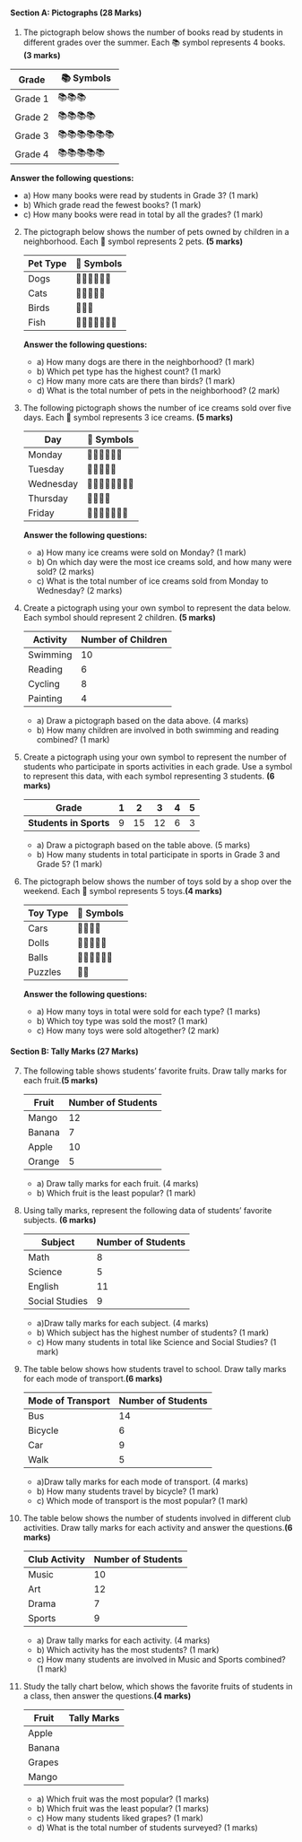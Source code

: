 #### **Section A: Pictographs (28 Marks)** 

1.  The pictograph below shows the number of books read by students in different grades over the summer. Each 📚 symbol represents 4 books. **(3 marks)**

   | **Grade** | 📚 Symbols           |
   |-----------|----------------------|
   | Grade 1   | 📚📚📚               |
   | Grade 2   | 📚📚📚📚             |
   | Grade 3   | 📚📚📚📚📚📚      |
   | Grade 4   | 📚📚📚📚📚         |
   
   **Answer the following questions:**
   - a) How many books were read by students in Grade 3? (1 mark)
   - b) Which grade read the fewest books? (1 mark)
   - c) How many books were read in total by all the grades? (1 mark)

2. The pictograph below shows the number of pets owned by children in a neighborhood. Each 🐾 symbol represents 2 pets. **(5 marks)** 

   | **Pet Type** | 🐾 Symbols       |
   |--------------|------------------|
   | Dogs         | 🐾🐾🐾🐾🐾🐾  |
   | Cats         | 🐾🐾🐾🐾🐾      |
   | Birds        | 🐾🐾🐾          |
   | Fish         | 🐾🐾🐾🐾🐾🐾🐾 |
   
   **Answer the following questions:**
   - a) How many dogs are there in the neighborhood? (1 mark)
   - b) Which pet type has the highest count? (1 mark)
   - c) How many more cats are there than birds? (1 mark)
   - d) What is the total number of pets in the neighborhood? (2 mark)

3. The following pictograph shows the number of ice creams sold over five days. Each 🍦 symbol represents 3 ice creams. **(5 marks)** 

   | **Day** | 🍦 Symbols           |
   |---------|----------------------|
   | Monday  | 🍦🍦🍦🍦🍦🍦      |
   | Tuesday | 🍦🍦🍦🍦🍦         |
   | Wednesday | 🍦🍦🍦🍦🍦🍦🍦🍦 |
   | Thursday  | 🍦🍦🍦🍦         |
   | Friday    | 🍦🍦🍦🍦🍦🍦🍦   |
   
   **Answer the following questions:**
   - a) How many ice creams were sold on Monday? (1 mark)
   - b) On which day were the most ice creams sold, and how many were sold? (2 marks)
   - c) What is the total number of ice creams sold from Monday to Wednesday? (2 marks)

4. Create a pictograph using your own symbol to represent the data below. Each symbol should represent 2 children. **(5 marks)** 

   | **Activity**     | **Number of Children** |
   |------------------|------------------------|
   | Swimming         | 10                     |
   | Reading          | 6                      |
   | Cycling          | 8                      |
   | Painting         | 4                      |

   - a) Draw a pictograph based on the data above. (4 marks)
   - b) How many children are involved in both swimming and reading combined? (1 mark)

5. Create a pictograph using your own symbol to represent the number of students who participate in sports activities in each grade. Use a symbol to represent this data, with each symbol representing 3 students. **(6 marks)** 

   | **Grade** | 1  | 2 | 3  | 4 | 5 |
   |-----------|----|---|----|---|---|
   | **Students in Sports** | 9  | 15 | 12 | 6 | 3 |

   - a) Draw a pictograph based on the table above. (5 marks)  
   - b) How many students in total participate in sports in Grade 3 and Grade 5? (1 mark)

6. The pictograph below shows the number of toys sold by a shop over the weekend. Each 🧸 symbol represents 5 toys.**(4 marks)** 

   | **Toy Type**  | 🧸 Symbols              |
   |---------------|-------------------------|
   | Cars          | 🧸🧸🧸🧸               |
   | Dolls         | 🧸🧸🧸🧸🧸             |
   | Balls         | 🧸🧸🧸🧸🧸🧸          |
   | Puzzles       | 🧸🧸                   |

   **Answer the following questions:**
   - a) How many toys in total were sold for each type? (1 marks)
   - b) Which toy type was sold the most? (1 mark)
   - c) How many toys were sold altogether? (2 mark)

#### **Section B: Tally Marks (27 Marks)**

7. The following table shows students’ favorite fruits. Draw tally marks for each fruit.**(5 marks)** 

   | **Fruit** | **Number of Students** |
   |-----------|------------------------|
   | Mango     | 12                     |
   | Banana    | 7                      |
   | Apple     | 10                     |
   | Orange    | 5                      |

   - a) Draw tally marks for each fruit. (4 marks)
   - b) Which fruit is the least popular? (1 mark)

8. Using tally marks, represent the following data of students’ favorite subjects. **(6 marks)** 

   | **Subject**   | **Number of Students** |
   |---------------|------------------------|
   | Math          | 8                      |
   | Science       | 5                      |
   | English       | 11                     |
   | Social Studies| 9                      |

   - a)Draw tally marks for each subject. (4 marks)
   - b) Which subject has the highest number of students? (1 mark)
   - c) How many students in total like Science and Social Studies? (1 mark)

9. The table below shows how students travel to school. Draw tally marks for each mode of transport.**(6 marks)** 

   | **Mode of Transport** | **Number of Students** |
   |-----------------------|------------------------|
   | Bus                   | 14                     |
   | Bicycle               | 6                      |
   | Car                   | 9                      |
   | Walk                  | 5                      |

   - a)Draw tally marks for each mode of transport. (4 marks)
   - b) How many students travel by bicycle? (1 mark)
   - c) Which mode of transport is the most popular? (1 mark)

10. The table below shows the number of students involved in different club activities. Draw tally marks for each activity and answer the questions.**(6 marks)** 

    | **Club Activity** | **Number of Students** |
    |-------------------|------------------------|
    | Music             | 10                     |
    | Art               | 12                     |
    | Drama             | 7                      |
    | Sports            | 9                      |

    - a) Draw tally marks for each activity. (4 marks)
    - b) Which activity has the most students? (1 mark)
    - c) How many students are involved in Music and Sports combined? (1 mark)

11. Study the tally chart below, which shows the favorite fruits of students in a class, then answer the questions.**(4 marks)** 

    | **Fruit** | **Tally Marks**         |
    |-----------|-------------------------|
    | Apple     |                         |
    | Banana    |                         |
    | Grapes    |                         |
    | Mango     |                         |

    - a) Which fruit was the most popular? (1 marks)  
    - b) Which fruit was the least popular? (1 marks)  
    - c) How many students liked grapes? (1 mark)  
    - d) What is the total number of students surveyed? (1 marks)
